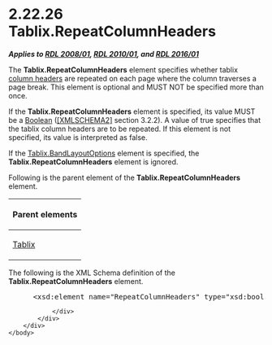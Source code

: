 <html dir="LTR" xmlns:mshelp="http://msdn.microsoft.com/mshelp" xmlns:ddue="http://ddue.schemas.microsoft.com/authoring/2003/5" xmlns:xlink="http://www.w3.org/1999/xlink" xmlns:tool="http://www.microsoft.com/tooltip">
    <head>
        <meta http-equiv="Content-Type" content="text/html; CHARSET=utf-8"></meta>
        <meta name="save" content="history"></meta>
        <title>2.22.26 Tablix.RepeatColumnHeaders</title>
        <xml>
            <mshelp:toctitle title="2.22.26 Tablix.RepeatColumnHeaders"></mshelp:toctitle>
            <mshelp:rltitle title="[MS-RDL]: Tablix.RepeatColumnHeaders"></mshelp:rltitle>
            <mshelp:keyword index="A" term="d8430e35-305d-4516-a55a-4cc3a2f8e2f6"></mshelp:keyword>
            <mshelp:attr name="DCSext.ContentType" value="open specification"></mshelp:attr>
            <mshelp:attr name="AssetID" value="d8430e35-305d-4516-a55a-4cc3a2f8e2f6"></mshelp:attr>
            <mshelp:attr name="TopicType" value="kbRef"></mshelp:attr>
            <mshelp:attr name="DCSext.Title" value="[MS-RDL]: Tablix.RepeatColumnHeaders" />
        </xml>
    </head>
    <body>
        <div id="header">
            <h1 class="heading">2.22.26 Tablix.RepeatColumnHeaders</h1>
        </div>
        <div id="mainSection">
            <div id="mainBody">
                <div id="allHistory" class="saveHistory"></div>
                <div id="sectionSection0" class="section" name="collapseableSection">
                    

<p><b><i>Applies to </i></b><a href="1e855f94-4617-47e4-b89e-0856c6cb420f.htm"><b><i>RDL 2008/01</i></b></a><b><i>,
</i></b><a href="3428e690-a348-4ec7-8a6a-8efb42d2cdee.htm"><b><i>RDL 2010/01</i></b></a><b><i>,
and </i></b><a href="52ce3983-2bfc-4e72-9359-42aaf5fe4509.htm"><b><i>RDL 2016/01</i></b></a></p>

<p>The <b>Tablix.RepeatColumnHeaders</b> element specifies
whether tablix <a href="b2482b3f-74ab-4ca8-a9e5-c07955011743.htm#gt_b44f1311-4a23-47b8-95a3-71a765d42c80">column
headers</a> are repeated on each page where the column traverses a page break.
This element is optional and MUST NOT be specified more than once.</p>

<p>If the <b>Tablix.RepeatColumnHeaders</b> element is
specified, its value MUST be a <a href="4802fa14-3619-43fa-9898-3acab160a24c.htm">Boolean</a> (<a href="https://go.microsoft.com/fwlink/?LinkId=90610">[XMLSCHEMA2]</a> section
3.2.2). A value of true specifies that the tablix column headers are to be
repeated. If this element is not specified, its value is interpreted as false.</p>

<p>If the <a href="aa3763a2-4b3a-4cab-9296-15da99211923.htm">Tablix.BandLayoutOptions</a>
element is specified, the <b>Tablix.RepeatColumnHeaders</b> element is ignored.</p>

<p>Following is the parent element of the <b>Tablix.RepeatColumnHeaders</b>
element.</p>

<table>
 <thead>
  <tr>
   <th>
   <p>Parent elements</p>
   </th>
  </tr>
 </thead>
 <tr>
  <td>
  <p><a href="e42fb86e-799a-4202-8845-ac38831efccb.htm">Tablix</a></p>
  </td>
 </tr>
</table>

<p>The following is the XML Schema definition of the <b>Tablix.RepeatColumnHeaders</b>
element.</p>

<dl>
<dd>
<div><pre> &lt;xsd:element name=&quot;RepeatColumnHeaders&quot; type=&quot;xsd:boolean&quot; minOccurs=&quot;0&quot; /&gt;
</pre></div>
</dd></dl>


                </div>
            </div>
        </div>
    </body>
</html>
